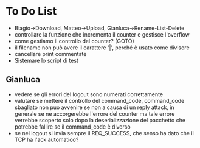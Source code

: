 # To Do List

* Biagio->Download, Matteo->Upload, Gianluca->Rename-List-Delete
* controllare la funzione che incrementa il counter e gestisce l'overflow
* come gestiamo il controllo del counter? (GOTO)
* il filename non può avere il carattere '|', perché è usato come divisore
* cancellare print commentate
* Sistemare lo script di test

## Gianluca

* vedere se gli errori del logout sono numerati correttamente
* valutare se mettere il controllo del command_code, command_code sbagliato non puo avvenire se non a causa di un reply attack, in generale se ne accorgerebbe l'errore del counter ma tale errore verrebbe scoperto solo dopo
la deserializzazione del pacchetto che potrebbe fallire se il command_code è diverso
* se nel logout si invia sempre il REQ_SUCCESS, che senso ha dato che il TCP ha l'ack automatico?